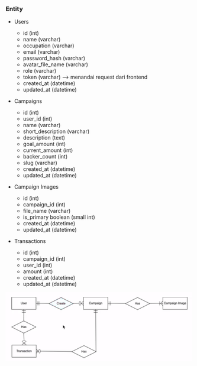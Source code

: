 ### Entity
- Users
    - id (int)
    - name (varchar)
    - occupation (varchar)
    - email (varchar)
    - password_hash (varchar)
    - avatar_file_name (varchar)
    - role (varchar)
    - token (varchar) --> menandai request dari frontend
    - created_at (datetime)
    - updated_at (datetime)

- Campaigns
    - id (int)
    - user_id (int)
    - name (varchar)
    - short_description (varchar)
    - description (text)
    - goal_amount (int)
    - current_amount (int)
    - backer_count (int)
    - slug (varchar)
    - created_at (datetime)
    - updated_at (datetime)

- Campaign Images
    - id (int)
    - campaign_id (int)
    - file_name (varchar)
    - is_primary boolean (small int)
    - created_at (datetime)
    - updated_at (datetime)

- Transactions
    - id (int)
    - campaign_id (int)
    - user_id (int)
    - amount (int)
    - created_at (datetime)
    - updated_at (datetime)

![erd image](/backend-design/erd.png "erd")